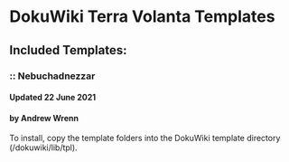 # DokuWiki Terra Volanta Templates
## Included Templates:

### :: Nebuchadnezzar
#### Updated 22 June 2021
#### by Andrew Wrenn

To install, copy the template folders into the DokuWiki template directory (/dokuwiki/lib/tpl).